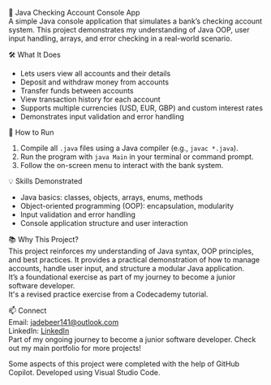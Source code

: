 🏦 Java Checking Account Console App  
A simple Java console application that simulates a bank’s checking account system. This project demonstrates my understanding of Java OOP, user input handling, arrays, and error checking in a real-world scenario.

🛠️ What It Does  
- Lets users view all accounts and their details  
- Deposit and withdraw money from accounts  
- Transfer funds between accounts  
- View transaction history for each account  
- Supports multiple currencies (USD, EUR, GBP) and custom interest rates  
- Demonstrates input validation and error handling

🚀 How to Run  
1. Compile all `.java` files using a Java compiler (e.g., `javac *.java`).  
2. Run the program with `java Main` in your terminal or command prompt.  
3. Follow the on-screen menu to interact with the bank system.

💡 Skills Demonstrated  
- Java basics: classes, objects, arrays, enums, methods  
- Object-oriented programming (OOP): encapsulation, modularity  
- Input validation and error handling  
- Console application structure and user interaction

📚 Why This Project?  
This project reinforces my understanding of Java syntax, OOP principles, and best practices. It provides a practical demonstration of how to manage accounts, handle user input, and structure a modular Java application.  
It’s a foundational exercise as part of my journey to become a junior software developer.  
It's a revised practice exercise from a Codecademy tutorial.

📫 Connect  
Email: jadebeer141@outlook.com  
LinkedIn: [LinkedIn](https://www.linkedin.com/in/debeerjack/)  
Part of my ongoing journey to become a junior software developer. Check out my main portfolio for more projects!

Some aspects of this project were completed with the help of GitHub Copilot. Developed using Visual Studio Code.
